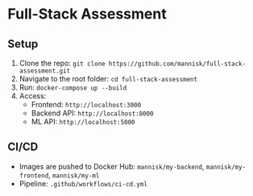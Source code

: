 # Full-Stack Assessment
## Setup
1. Clone the repo: `git clone https://github.com/mannisk/full-stack-assessment.git`
2. Navigate to the root folder: `cd full-stack-assessment`
3. Run: `docker-compose up --build`
4. Access:
   - Frontend: `http://localhost:3000`
   - Backend API: `http://localhost:8000`
   - ML API: `http://localhost:5000`

## CI/CD
- Images are pushed to Docker Hub: `mannisk/my-backend`, `mannisk/my-frontend`, `mannisk/my-ml`
- Pipeline: `.github/workflows/ci-cd.yml`
